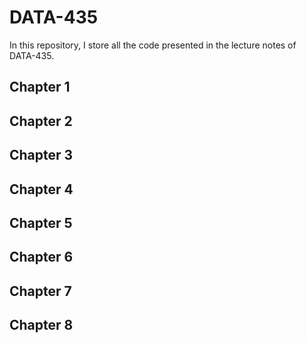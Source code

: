 # DATA-435
In this repository, I store all the code presented in the lecture notes of DATA-435.

## Chapter 1 

## Chapter 2 

## Chapter 3 

## Chapter 4 

## Chapter 5 

## Chapter 6 

## Chapter 7

## Chapter 8
